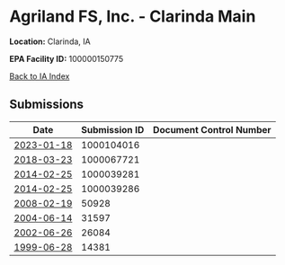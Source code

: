 # Agriland FS, Inc. - Clarinda Main

**Location:** Clarinda, IA

**EPA Facility ID:** 100000150775

[Back to IA Index](../../index.md)

## Submissions

| Date | Submission ID | Document Control Number |
|------|--------------|-------------------------|
| [2023-01-18](submissions/1000104016.md) | 1000104016 |  |
| [2018-03-23](submissions/1000067721.md) | 1000067721 |  |
| [2014-02-25](submissions/1000039281.md) | 1000039281 |  |
| [2014-02-25](submissions/1000039286.md) | 1000039286 |  |
| [2008-02-19](submissions/50928.md) | 50928 |  |
| [2004-06-14](submissions/31597.md) | 31597 |  |
| [2002-06-26](submissions/26084.md) | 26084 |  |
| [1999-06-28](submissions/14381.md) | 14381 |  |
